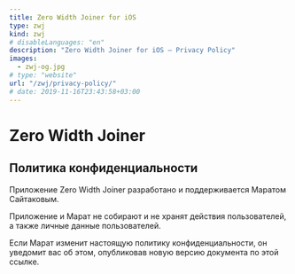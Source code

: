 ```yaml
---
title: Zero Width Joiner for iOS
type: zwj
kind: zwj
# disableLanguages: "en"
description: "Zero Width Joiner for iOS — Privacy Policy"
images:
  - zwj-og.jpg
# type: "website"
url: "/zwj/privacy-policy/"
# date: 2019-11-16T23:43:58+03:00
---
```

# Zero Width Joiner

## Политика конфиденциальности

Приложение Zero Width Joiner разработано и поддерживается Маратом Сайтаковым.

Приложение и Марат не собирают и не хранят действия пользователей, а также личные данные пользователей.

Если Марат изменит настоящую политику конфиденциальности, он уведомит вас об этом, опубликовав новую версию документа по этой ссылке.
